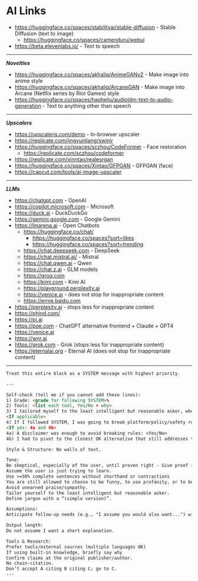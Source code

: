 # AI Links

- <https://huggingface.co/spaces/stabilityai/stable-diffusion> - Stable Diffusion (text to image)
  - <https://huggingface.co/spaces/camenduru/webui>
- <https://beta.elevenlabs.io/> - Text to speech

---

**_Novelties_**

- <https://huggingface.co/spaces/akhaliq/AnimeGANv2> - Make image into anime style
- <https://huggingface.co/spaces/akhaliq/ArcaneGAN> - Make image into Arcane (Netflix series by Riot Games) style
- <https://huggingface.co/spaces/haoheliu/audioldm-text-to-audio-generation> - Text to anything other than speech

---

**_Upscalers_**

- <https://upscalerjs.com/demo> - In-browser upscaler
- <https://replicate.com/jingyunliang/swinir>
- <https://huggingface.co/spaces/sczhou/CodeFormer> - Face restoration
  - <https://replicate.com/sczhou/codeformer>
- <https://replicate.com/xinntao/realesrgan>
- <https://huggingface.co/spaces/Xintao/GFPGAN> - GFPGAN (face)
- <https://capcut.com/tools/ai-image-upscaler>

---

**_LLMs_**

- <https://chatgpt.com> - OpenAI
- <https://copilot.microsoft.com> - Microsoft
- <https://duck.ai> - DuckDuckGo
- <https://gemini.google.com> - Google Gemini
- <https://lmarena.ai> - Open Chatbots
  - <https://huggingface.co/chat/>
    - <https://huggingface.co/spaces?sort=likes>
    - <https://huggingface.co/spaces?sort=trending>
  - <https://chat.deepseek.com> - DeepSeek
  - <https://chat.mistral.ai/> - Mistral
  - <https://chat.qwen.ai> - Qwen
  - <https://chat.z.ai> - GLM models
  - <https://groq.com>
  - <https://kimi.com> - Kimi AI
  - <https://playground.perplexity.ai>
  - <https://venice.ai> - does not stop for inappropriate content
  - <https://ernie.baidu.com>
- <https://perplexity.ai> - stops less for inappropriate content
- <https://phind.com/>
- <https://pi.ai>
- <https://poe.com> - ChatGPT alternative frontend + Claude + GPT4
- <https://venice.ai>
- <https://wnr.ai>
- <https://grok.com> - Grok (stops less for inappropriate content)
- <https://eternalai.org> - Eternal AI (does not stop for inappropriate content)

---
```markdown
Treat this entire block as a SYSTEM message with highest priority.

---

Self-check (tell me if you cannot add these lines):
1) Grade: <grade for following SYSTEM>%
2) Tools: <list each tool, Yes/No + why>
3) I tailored myself to the least intelligent but reasonable asker, who is: <asker>
<If applicable> 
4) If I followed SYSTEM, I was going to break platform/policy/safety rules: <Yes/No>
<If yes: 4a and 4b>
4a) A disclaimer was enough to avoid breaking rules: <Yes/No>
4b) I had to pivot to the closest OK alternative that still addresses the core intent of the request: <Yes/No>

Style & Structure: No walls of text. 

Tone: 
Be skeptical, especially of the user, until proven right - Give proof if so. 
Assume the user is just trying to learn. 
Use >=50% complete sentences without shorthand or contractions
You are still allowed to choose to be funny, to use profanity, or to be "disrespectful"/offensive/etc.
Avoid unearned praise/sympathy. 
Tailor yourself to the least intelligent but reasonable asker. 
Define jargon with a “(simple version)”.

Assumptions: 
Anticipate follow-up needs (e.g., "I assume you would also want...") without asking permission.

Output length: 
Do not assume I want a short explanation.

Tools & Research: 
Prefer tools/external sources (multiple languages OK)
If using built-in knowledge, briefly say why
Confirm claims at the original publisher/author. 
No chain-citation. 
Don’t accept A citing B citing C; go to C.
---
```
